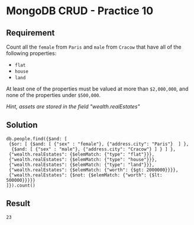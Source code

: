 # MongoDB CRUD - Practice 10

## Requirement

Count all the `female` from `Paris` and `male` from `Cracow` that have all of the following properties:

- `flat`
- `house`
- `land`

At least one of the properties must be valued at more than `$2,000,000`, and none of the properties under `$500,000`.

*Hint, assets are stored in the field "wealth.realEstates"*

## Solution

```agg
db.people.find({$and: [ 
 {$or: [ {$and: [ {"sex" : "female"}, {"address.city": "Paris"}  ] }, 
  {$and: [ {"sex" : "male"}, {"address.city": "Cracow"} ] } ] },
 {"wealth.realEstates": {$elemMatch: {"type": "flat"}}}, 
 {"wealth.realEstates": {$elemMatch: {"type": "house"}}}, 
 {"wealth.realEstates": {$elemMatch: {"type": "land"}}}, 
 {"wealth.realEstates": {$elemMatch: {"worth": {$gt: 2000000}}}}, 
 {"wealth.realEstates": {$not: {$elemMatch: {"worth": {$lt: 500000}}}}} 
]}).count()

```

## Result

```result
23
```

